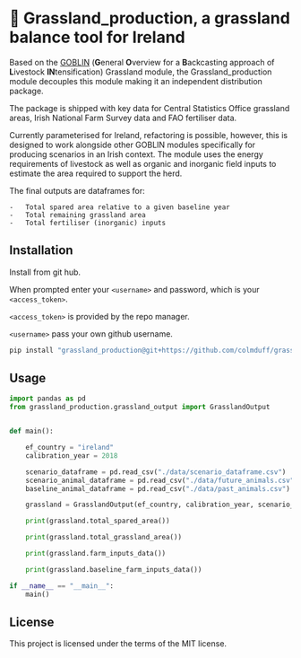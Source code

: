 # 🌱 Grassland_production, a grassland balance tool for Ireland

 Based on the [GOBLIN](https://gmd.copernicus.org/articles/15/2239/2022/) (**G**eneral **O**verview for a **B**ackcasting approach of **L**ivestock **IN**tensification) Grassland module, the Grassland_production module decouples this module making it an independent distribution package.

 The package is shipped with key data for Central Statistics Office grassland areas, Irish National Farm Survey data and FAO fertiliser data. 

 Currently parameterised for Ireland, refactoring is possible, however, this is designed to work alongside other GOBLIN modules specifically for producing scenarios in an Irish context. The module uses the energy requirements of livestock as well as organic and inorganic field inputs to estimate the area required to support the herd.  

 The final outputs are dataframes for:

    -   Total spared area relative to a given baseline year
    -   Total remaining grassland area
    -   Total fertiliser (inorganic) inputs


## Installation

Install from git hub. 

When prompted enter your ```<username>``` and password, which is your ```<access_token>```.

```<access_token>``` is provided by the repo manager.

```<username>``` pass your own github username.


```bash
pip install "grassland_production@git+https://github.com/colmduff/grassland_production.git@main" 

```

## Usage
```python
import pandas as pd
from grassland_production.grassland_output import GrasslandOutput


def main():

    ef_country = "ireland"
    calibration_year = 2018 

    scenario_dataframe = pd.read_csv("./data/scenario_dataframe.csv")
    scenario_animal_dataframe = pd.read_csv("./data/future_animals.csv")
    baseline_animal_dataframe = pd.read_csv("./data/past_animals.csv")

    grassland = GrasslandOutput(ef_country, calibration_year, scenario_dataframe, scenario_animal_dataframe, baseline_animal_dataframe)

    print(grassland.total_spared_area())

    print(grassland.total_grassland_area())

    print(grassland.farm_inputs_data())

    print(grassland.baseline_farm_inputs_data())

if __name__ == "__main__":
    main()
```
## License
This project is licensed under the terms of the MIT license.
